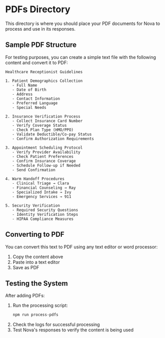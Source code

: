 # PDFs Directory

This directory is where you should place your PDF documents for Nova to process and use in its responses.

## Sample PDF Structure

For testing purposes, you can create a simple text file with the following content and convert it to PDF:

```text
Healthcare Receptionist Guidelines

1. Patient Demographics Collection
   - Full Name
   - Date of Birth
   - Address
   - Contact Information
   - Preferred Language
   - Special Needs

2. Insurance Verification Process
   - Collect Insurance Card Number
   - Verify Coverage Status
   - Check Plan Type (HMO/PPO)
   - Validate Deductible/Co-pay Status
   - Confirm Authorization Requirements

3. Appointment Scheduling Protocol
   - Verify Provider Availability
   - Check Patient Preferences
   - Confirm Insurance Coverage
   - Schedule Follow-up if Needed
   - Send Confirmation

4. Warm Handoff Procedures
   - Clinical Triage → Clara
   - Financial Counseling → Ray
   - Specialized Intake → Ivy
   - Emergency Services → 911

5. Security Verification
   - Required Security Questions
   - Identity Verification Steps
   - HIPAA Compliance Measures
```

## Converting to PDF

You can convert this text to PDF using any text editor or word processor:
1. Copy the content above
2. Paste into a text editor
3. Save as PDF

## Testing the System

After adding PDFs:
1. Run the processing script:
   ```bash
   npm run process-pdfs
   ```
2. Check the logs for successful processing
3. Test Nova's responses to verify the content is being used 